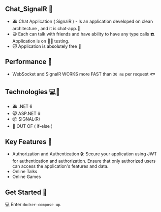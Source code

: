 ## Chat_SignalR 📱
* 🚑  Chat Application ( SignalR ) - Is an application developed on clean architecture , and it is chat-app.📄
* 😃  Each can talk with friends and have ability to have any type calls ☎️. Application is on 🧑‍💻 testing.
* 🐱  Application is absolutely free 💸

## Performance 📰
* WebSocket and SignalR WORKS more FAST than ` 30 ms ` per request 🐟

## Technologies 💻📁
* 🚑 .NET 6
* 😸 ASP.NET 6
* 📦️ SIGNAL(R) 
* 📸 OUT OF ( if-else ) <GUARD>



## Key Features 🚀
* Authorization and Authentication 🔒: Secure your application using JWT for authentication and authorization. Ensure that only authorized users can access the application's features and data.
* Online Talks
* Online Games

## Get Started 🏁
💻 Enter `docker-compose up`.
